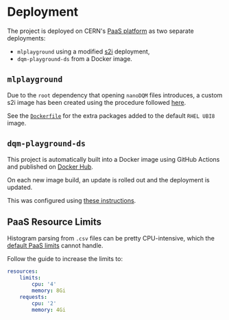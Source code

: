 # Deployment

The project is deployed on CERN's
[PaaS platform](https://paas.cern.ch/topology/ns/ml4dqm-playground?view=graph)
as two separate deployments:

* `mlplayground` using a modified [s2i](../../basic-concepts.md#s2i-source-to-image) deployment,
* `dqm-playground-ds` from a Docker image.

## `mlplayground`

Due to the `root` dependency that opening `nanoDQM` files introduces, 
a custom s2i image has been created using the procedure followed
[here](https://paas.docs.cern.ch/2._Deploy_Applications/Deploy_From_Git_Repository/4-add-oracle-client-to-s2i/).

See the [`Dockerfile`](https://github.com/CMSTrackerDPG/MLplayground/blob/master/Dockerfile) for
the extra packages added to the default `RHEL UBI8` image.

## `dqm-playground-ds`

This project is automatically built into a Docker image using GitHub Actions
and published on [Docker Hub](https://hub.docker.com/r/xavier2c/dqm-playground-ds).

On each new image build, an update is rolled out and the deployment
is updated.

This was configured using
[these instructions](https://paas.docs.cern.ch/2._Deploy_Applications/Deploy_Docker_Image/2-automatic-redeployments/).


## PaaS Resource Limits

Histogram parsing from `.csv` files can be pretty CPU-intensive,
which the [default PaaS limits](../../general/openshift/resources.md) cannot handle.

Follow the guide to increase the limits to:

```yaml
resources:
    limits:
        cpu: '4'
        memory: 8Gi
    requests:
        cpu: '2'
        memory: 4Gi
```

